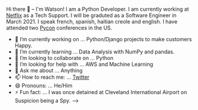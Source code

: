 Hi there 👋 – I'm Watson!
I am a Python Developer. I am currently working at [Netflix](https://www.netflix.com/) as a Tech Support. I will be graduted as a Software Engineer in March 2021.
I speak french, spanish, haitian creole and english. I have attended two [Pycon](https://us.pycon.org/2020/) conferences in the US.

- 🔭 I’m currently working on ... Python/Django projects to make customers Happy.
- 🌱 I’m currently learning ... Data Analysis with NumPy and pandas.
- 👯 I’m looking to collaborate on ... Python
- 🤔 I’m looking for help with ... AWS and Machine Learning
- 💬 Ask me about ... Anything
- 📫 How to reach me: ... [Twitter](https://twitter.com/WMarcelain)
- 😄 Pronouns: ... He/Him
- ⚡ Fun fact: ... I was once detained at Cleveland International Airport on Suspicion being a Spy. 
-->
